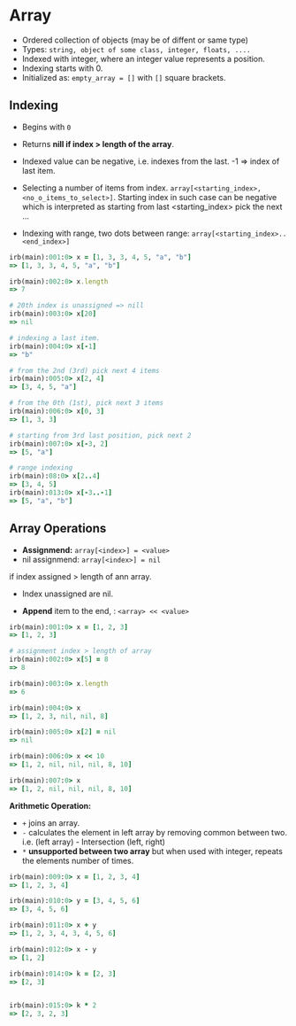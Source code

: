# Array
- Ordered collection of objects (may be of diffent or same type)
- Types: `string, object of some class, integer, floats, ....`
- Indexed with integer, where an integer value represents a position.
- Indexing starts with 0.
- Initialized as: `empty_array = []` with `[]` square brackets.

## Indexing
- Begins with `0`

- Returns **nill if index > length of the array**.

- Indexed value can be negative, i.e. indexes from the last. -1 => index of last item.

- Selecting a number of items from index. ``array[<starting_index>, <no_o_items_to_select>]``. Starting index in such case can be negative which is interpreted as starting from last <starting_index> pick the next ...

- Indexing with range, two dots between range: ``array[<starting_index>..<end_index>]``

```rb
irb(main):001:0> x = [1, 3, 3, 4, 5, "a", "b"]
=> [1, 3, 3, 4, 5, "a", "b"]

irb(main):002:0> x.length
=> 7

# 20th index is unassigned => nill
irb(main):003:0> x[20]
=> nil

# indexing a last item.
irb(main):004:0> x[-1]
=> "b"

# from the 2nd (3rd) pick next 4 items
irb(main):005:0> x[2, 4]
=> [3, 4, 5, "a"]

# from the 0th (1st), pick next 3 items
irb(main):006:0> x[0, 3]
=> [1, 3, 3]

# starting from 3rd last position, pick next 2
irb(main):007:0> x[-3, 2]
=> [5, "a"]

# range indexing
irb(main):08:0> x[2..4]
=> [3, 4, 5]
irb(main):013:0> x[-3..-1]
=> [5, "a", "b"]

```


## Array Operations

- **Assignmend:** ``array[<index>] = <value>``
- nil assignmend: ``array[<index>] = nil``

if index assigned > length of ann array.
- Index unassigned are nil.

- **Append** item to the end, : ``<array> << <value>``

```rb
irb(main):001:0> x = [1, 2, 3]
=> [1, 2, 3]

# assignment index > length of array
irb(main):002:0> x[5] = 8
=> 8

irb(main):003:0> x.length
=> 6

irb(main):004:0> x
=> [1, 2, 3, nil, nil, 8]

irb(main):005:0> x[2] = nil
=> nil

irb(main):006:0> x << 10
=> [1, 2, nil, nil, nil, 8, 10]

irb(main):007:0> x
=> [1, 2, nil, nil, nil, 8, 10]
```

**Arithmetic Operation:**
- `+` joins an array.
- `-` calculates the element in left array by removing common between two. i.e. (left array) - Intersection (left, right)
- `*` **unsupported between two array** but when used with integer, repeats the elements number of times.

```rb                          
irb(main):009:0> x = [1, 2, 3, 4]
=> [1, 2, 3, 4]

irb(main):010:0> y = [3, 4, 5, 6]
=> [3, 4, 5, 6]

irb(main):011:0> x + y
=> [1, 2, 3, 4, 3, 4, 5, 6]

irb(main):012:0> x - y
=> [1, 2]

irb(main):014:0> k = [2, 3]
=> [2, 3]


irb(main):015:0> k * 2
=> [2, 3, 2, 3]
```
